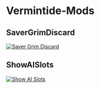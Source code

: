 # Vermintide-Mods

## SaverGrimDiscard

[![Saver Grim Discard](https://img.youtube.com/vi/lXvQlJWWX4E/4.jpg)](https://www.youtube.com/watch?v=lXvQlJWWX4E)

## ShowAISlots

[![Show AI Slots](https://img.youtube.com/vi/iV0QpTeL8RY/0.jpg)](https://www.youtube.com/watch?v=iV0QpTeL8RY)

